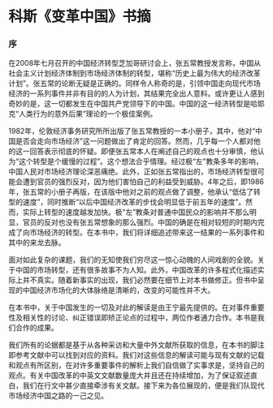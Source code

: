 # 科斯《变革中国》书摘

### 序

在2008年七月召开的中国经济转型芝加哥研讨会上，张五常教授发言称，中国从社会主义计划经济体制到市场经济体制的转型，堪称“历史上最为伟大的经济改革计划”。张五常的论断无疑是正确的。同样令人称奇的是，引领中国走向现代市场经济的一系列事件并非有目的的人为计划，其结果完全出人意料。或许更让人感到奇妙的是，这一切都发生在中国共产党领导下的中国。中国的这一经济转型是哈耶克“人类行为的意外后果”理论的一个极佳案例。

1982年，伦敦经济事务研究所所出版了张五常教授的一本小册子，其中，他对“中国是否会走向市场经济”这一问题做出了肯定的回答。然而，几乎每一个人都对他的这一回答表示彻底的怀疑。即便张五常本人在阐述自己的观点也十分审慎，他认为“这个转型是个缓慢的过程”。这个想法合乎情理。经过极“左”教条多年的影响，中国人民对市场经济理论深恶痛绝。此外，正如张五常指出的，市场经济转型很可能会遭到官员的强烈反对，因为他们害怕自己的利益受到威胁。4年之后，即1986年，张五常的小册子再版，在该版中他对之前的观点做了调整，他承认“低估了转型的速度”，同时推断“以后中国经济改革的步伐会明显低于前五年的速度”。然而，实际上转型的速度越发加快。极“左”教条对普通中国民众的影响并不那么明显，官员的反对也没有张五常想象的那么强烈。中国的确是在相对较短的时期内完成了向市场经济的转型。在本书中，我们将详细追述带来这一结果的一系列事件和其中的来龙去脉。

面对如此复杂的课题，我们的无知使我们穷尽这一惊心动魄的人间戏剧的全貌。关于中国的市场转型，还有很多故事不为人知。此外，中国改革的许多程式化描述实际上并不真实。随着新事实的出现，我们必然要在细节上对本书做修正。但书中呈现的中国经济市场化的大体脉络是清晰的，改变的可能性并不大。

在本书中，关于中国发生的一切及对此的解读是由王宁最先提供的。在对事件重要性及相关性的讨论、纠正错误即矫正论点的过程中，两位作者通力合作。本书是我们合作的成果。

我们所有的论据都是基于从各种采访和大量中外文献所获取的信息，在本书的脚注即参考文献中可以找到对应的资料。我们对这些信息的解读可能与现有文献的记载和观点有所区别，在对许多重要事件的解析上我们自信做了实事求是，坚持自己的观点。有关中国改革的中英文文献数量庞大并且还在持续增加，为了保证叙述直白，我们在行文中甚少直接牵涉有关文献。接下来为各位展现的，便是我们队现代市场经济中国之路的一己之见。
